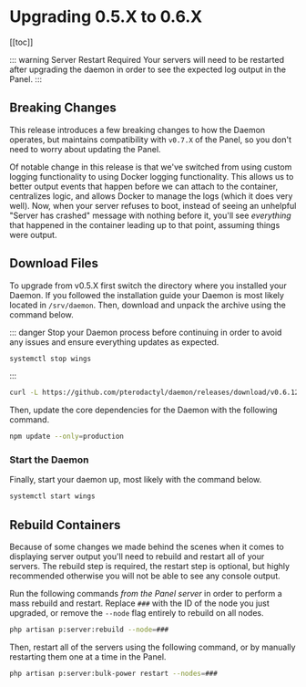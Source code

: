 # Upgrading 0.5.X to 0.6.X

[[toc]]

::: warning Server Restart Required
Your servers will need to be restarted after upgrading the daemon in order to see the expected log output in the Panel.
:::

## Breaking Changes
This release introduces a few breaking changes to how the Daemon operates, but maintains compatibility with `v0.7.X` of
the Panel, so you don't need to worry about updating the Panel.

Of notable change in this release is that we've switched from using custom logging functionality to using Docker logging
functionality. This allows us to better output events that happen before we can attach to the container, centralizes logic,
and allows Docker to manage the logs (which it does very well). Now, when your server refuses to boot, instead of seeing
an unhelpful "Server has crashed" message with nothing before it, you'll see _everything_ that happened in the container
leading up to that point, assuming things were output.

## Download Files
To upgrade from v0.5.X first switch the directory where you installed your Daemon. If you followed the installation
guide your Daemon is most likely located in `/srv/daemon`. Then, download and unpack the archive using the
command below.

::: danger
Stop your Daemon process before continuing in order to avoid any issues and ensure everything updates as expected.
``` bash
systemctl stop wings
```
:::

``` bash
curl -L https://github.com/pterodactyl/daemon/releases/download/v0.6.12/daemon.tar.gz | tar --strip-components=1 -xzv
```

Then, update the core dependencies for the Daemon with the following command.

``` bash
npm update --only=production
```

### Start the Daemon
Finally, start your daemon up, most likely with the command below.

``` bash
systemctl start wings
```

## Rebuild Containers
Because of some changes we made behind the scenes when it comes to displaying server output you'll need to rebuild and
restart all of your servers. The rebuild step is required, the restart step is optional, but highly recommended otherwise
you will not be able to see any console output.

Run the following commands _from the Panel server_ in order to perform a mass rebuild and restart. Replace `###` with the
ID of the node you just upgraded, or remove the `--node` flag entirely to rebuild on all nodes.

``` bash
php artisan p:server:rebuild --node=###
```

Then, restart all of the servers using the following command, or by manually restarting them one at a time in the Panel.

``` bash
php artisan p:server:bulk-power restart --nodes=###
```
